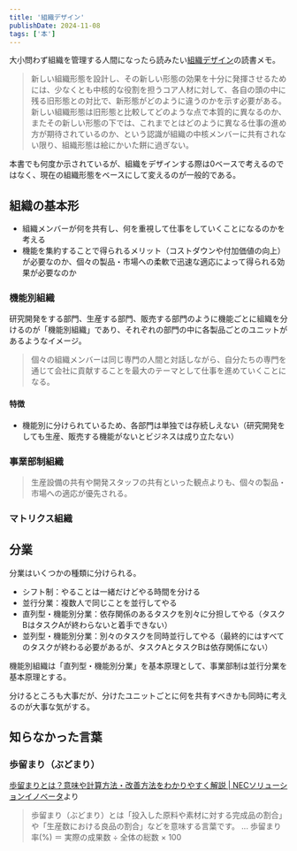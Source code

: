 ```yaml
---
title: '組織デザイン'
publishDate: 2024-11-08
tags: ['本']
---
```


大小問わず組織を管理する人間になったら読みたい[組織デザイン](https://www.amazon.co.jp/dp/4532110238)の読書メモ。

> 新しい組織形態を設計し、その新しい形態の効果を十分に発揮させるためには、少なくとも中核的な役割を担うコア人材に対して、各自の頭の中に残る旧形態との対比で、新形態がどのように違うのかを示す必要がある。
> 新しい組織形態は旧形態と比較してどのような点で本質的に異なるのか、またその新しい形態の下では、これまでとはどのように異なる仕事の進め方が期待されているのか、という認識が組織の中核メンバーに共有されない限り、組織形態は絵にかいた餅に過ぎない。

本書でも何度か示されているが、組織をデザインする際は0ベースで考えるのではなく、現在の組織形態をベースにして変えるのが一般的である。

## 組織の基本形

*   組織メンバーが何を共有し、何を重視して仕事をしていくことになるのかを考える
*   機能を集約することで得られるメリット（コストダウンや付加価値の向上）が必要なのか、個々の製品・市場への柔軟で迅速な適応によって得られる効果が必要なのか

### 機能別組織

研究開発をする部門、生産する部門、販売する部門のように機能ごとに組織を分けるのが「機能別組織」であり、それぞれの部門の中に各製品ごとのユニットがあるようなイメージ。

> 個々の組織メンバーは同じ専門の人間と対話しながら、自分たちの専門を通じて会社に貢献することを最大のテーマとして仕事を進めていくことになる。

#### 特徴

*   機能別に分けられているため、各部門は単独では存続しえない（研究開発をしても生産、販売する機能がないとビジネスは成り立たない）

### 事業部制組織

> 生産設備の共有や開発スタッフの共有といった観点よりも、個々の製品・市場への適応が優先される。

### マトリクス組織

## 分業

分業はいくつかの種類に分けられる。

*   シフト制：やることは一緒だけどやる時間を分ける
*   並行分業：複数人で同じことを並行してやる
*   直列型・機能別分業：依存関係のあるタスクを別々に分担してやる（タスクBはタスクAが終わらないと着手できない）
*   並列型・機能別分業：別々のタスクを同時並行してやる（最終的にはすべてのタスクが終わる必要があるが、タスクAとタスクBは依存関係にない）

機能別組織は「直列型・機能別分業」を基本原理として、事業部制は並行分業を基本原理とする。

分けるところも大事だが、分けたユニットごとに何を共有すべきかも同時に考えるのが大事な気がする。

## 知らなかった言葉

### 歩留まり（ぶどまり）

[歩留まりとは？意味や計算方法・改善方法をわかりやすく解説 | NECソリューションイノベータ](https://www.nec-solutioninnovators.co.jp/sp/contents/column/20221202_yield-rate.html)より

> 歩留まり（ぶどまり）とは「投入した原料や素材に対する完成品の割合」や「生産数における良品の割合」などを意味する言葉です。
> ...
> 歩留まり率(%) ＝ 実際の成果数 ÷ 全体の総数 × 100
